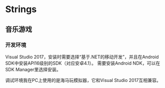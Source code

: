 # Strings

## 音乐游戏

### 开发环境

Visual Studio 2017，安装时需要选择“基于.NET的移动开发”，并且在Android SDK中安装API16级别的SDK（对应安卓4.1）。
需要安装Android NDK，可以在SDK Manager里选择安装。

调试环境我在PC上使用的是海马玩模拟器，它和Visual Studio 2017互相兼容。

